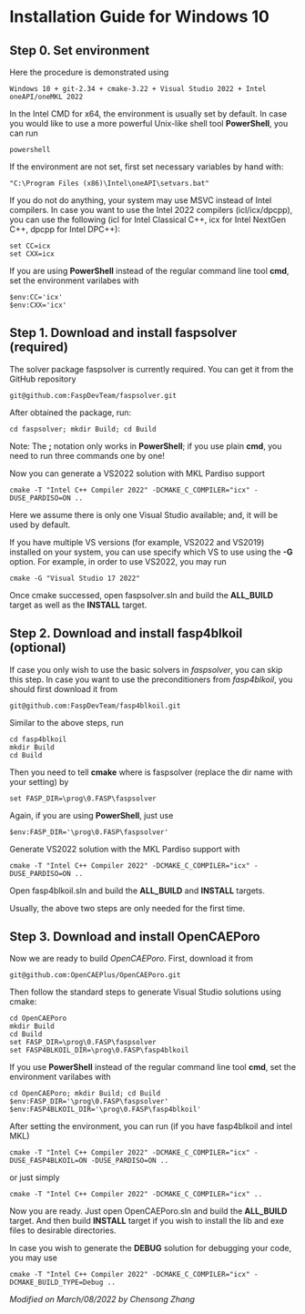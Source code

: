 # Installation Guide for Windows 10

## Step 0. Set environment

Here the procedure is demonstrated using

`
Windows 10 + git-2.34 + cmake-3.22 + Visual Studio 2022 + Intel oneAPI/oneMKL 2022 
`

In the Intel CMD for x64, the environment is usually set by default. In case you would like to use a more powerful Unix-like shell tool **PowerShell**, you can run

```
powershell
```

If the environment are not set, first set necessary variables by hand with:

```
"C:\Program Files (x86)\Intel\oneAPI\setvars.bat"
```

If you do not do anything, your system may use MSVC instead of Intel compilers. In case you want to use the Intel 2022 compilers (icl/icx/dpcpp), you can use the following (icl for Intel Classical C++, icx for Intel NextGen C++, dpcpp for Intel DPC++):

```
set CC=icx
set CXX=icx
```

If you are using **PowerShell** instead of the regular command line tool **cmd**, set the environment varilabes with

```
$env:CC='icx'
$env:CXX='icx'
```

## Step 1. Download and install faspsolver (required)

The solver package faspsolver is currently required. You can get it from the GitHub repository

`
git@github.com:FaspDevTeam/faspsolver.git
`

After obtained the package, run:

```
cd faspsolver; mkdir Build; cd Build
```

Note: The **;** notation only works in **PowerShell**; if you use plain **cmd**, you need to run three commands one by one!

Now you can generate a VS2022 solution with MKL Pardiso support

```
cmake -T "Intel C++ Compiler 2022" -DCMAKE_C_COMPILER="icx" -DUSE_PARDISO=ON ..
```

Here we assume there is only one Visual Studio available; and, it will be used by default. 

If you have multiple VS versions (for example, VS2022 and VS2019) installed on your system, you can use specify which VS to use using the **-G** option. For example, in order to use VS2022, you may run

```
cmake -G "Visual Studio 17 2022" 
```

Once cmake successed, open faspsolver.sln and build the **ALL_BUILD** target as well as the **INSTALL** target. 

## Step 2. Download and install fasp4blkoil (optional)

If case you only wish to use the basic solvers in *faspsolver*, you can skip this step. In case you want to use the preconditioners from *fasp4blkoil*, you should first download it from

`
git@github.com:FaspDevTeam/fasp4blkoil.git
`

Similar to the above steps, run

```
cd fasp4blkoil
mkdir Build
cd Build
```

Then you need to tell **cmake** where is faspsolver (replace the dir name with your setting) by

```
set FASP_DIR=\prog\0.FASP\faspsolver
```

Again, if you are using **PowerShell**, just use

```
$env:FASP_DIR='\prog\0.FASP\faspsolver'
```

Generate VS2022 solution with the MKL Pardiso support with

```
cmake -T "Intel C++ Compiler 2022" -DCMAKE_C_COMPILER="icx" -DUSE_PARDISO=ON ..
```

Open fasp4blkoil.sln and build the **ALL_BUILD** and **INSTALL** targets.

Usually, the above two steps are only needed for the first time. 

## Step 3. Download and install OpenCAEPoro

Now we are ready to build *OpenCAEPoro*. First, download it from 

`
git@github.com:OpenCAEPlus/OpenCAEPoro.git
`

Then follow the standard steps to generate Visual Studio solutions using cmake:

```
cd OpenCAEPoro
mkdir Build
cd Build
set FASP_DIR=\prog\0.FASP\faspsolver
set FASP4BLKOIL_DIR=\prog\0.FASP\fasp4blkoil
```

If you use **PowerShell** instead of the regular command line tool **cmd**, set the environment varilabes with

```
cd OpenCAEPoro; mkdir Build; cd Build
$env:FASP_DIR='\prog\0.FASP\faspsolver'
$env:FASP4BLKOIL_DIR='\prog\0.FASP\fasp4blkoil'
```

After setting the environment, you can run (if you have fasp4blkoil and intel MKL)

```
cmake -T "Intel C++ Compiler 2022" -DCMAKE_C_COMPILER="icx" -DUSE_FASP4BLKOIL=ON -DUSE_PARDISO=ON ..
```

or just simply

```
cmake -T "Intel C++ Compiler 2022" -DCMAKE_C_COMPILER="icx" ..
```

Now you are ready. Just open OpenCAEPoro.sln and build the **ALL_BUILD** target. And then build **INSTALL** target if you wish to install the lib and exe files to desirable directories. 

In case you wish to generate the **DEBUG** solution for debugging your code, you may use  

```
cmake -T "Intel C++ Compiler 2022" -DCMAKE_C_COMPILER="icx" -DCMAKE_BUILD_TYPE=Debug ..
```

*Modified on March/08/2022 by Chensong Zhang*